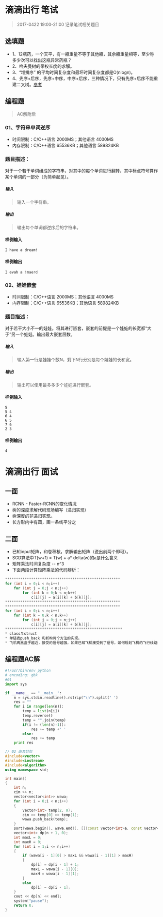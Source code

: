 # 滴滴出行 笔试
> 2017-0422 19:00-21:00 记录笔试相关题目
## 选填题
* 1、12瓶药，一个天平，有一瓶重量不等于其他瓶，其余瓶重量相等，至少称多少次可以找出这瓶异常药瓶？
* 2、哈夫曼树的带权长度的求解。
* 3、“堆排序” 的平均时间复杂度和最坏时间复杂度都是O(nlogn)。
* 4、先序+后序，先序+中序，中序+后序，三种情况下，只有先序+后序不能重建二叉树。[参考](http://blog.csdn.net/zhaojinjia/article/details/9314989)

## 编程题
> AC解附后
### 01、字符串单词逆序
* 时间限制：C/C++语言 2000MS；其他语言 4000MS
* 内存限制：C/C++语言 65536KB；其他语言 589824KB
### 题目描述：
对于一个若干单词组成的字符串，对其中的每个单词进行翻转，其中标点符号算作某个单词的一部分（为简单起见）。
##### 输入  
>输入一个字符串。
##### 输出  
>输出每个单词都逆序后的字符串。

#### 样例输入
```
I have a dream!
```
#### 样例输出
```
I evah a !maerd
```

### 02、娃娃嵌套
* 时间限制：C/C++语言 2000MS；其他语言 4000MS
* 内存限制：C/C++语言 65536KB；其他语言 589824KB
### 题目描述：
对于若干大小不一的娃娃，将其进行嵌套，嵌套的前提是一个娃娃的长宽都“大于”另一个娃娃。输出最大嵌套层数。
##### 输入  
>输入第一行是娃娃个数N，剩下N行分别是每个娃娃的长和宽。
##### 输出  
>输出可以使用最多多少个娃娃进行嵌套。

#### 样例输入
```
5
5 4
6 4
6 5
7 6
2 3
```
#### 样例输出
```
4
```
# 滴滴出行 面试
## 一面
* RCNN - Faster-RCNN的变化情况
* 树的深度求解代码现场编写（递归实现）
* 树深度的非递归实现。
* 长方形内中有圆，画一条线平分之
## 二面
* 已知input矩阵，和卷积核，求解输出矩阵（说出前两个即可）。
* SGD算法中T(w+1) = T(w) + a* delta(w)的a是什么含义
* 矩阵乘法时间复杂度 -- n^3
* 下面两段计算矩阵乘法的代码辨析：
```C++
*****************************************************
for (int i = 0;i < n;i++)
	for (int j = 0;j < n;j++)
		for (int k = 0;k < n;k++)
			c[i][j] = a[i][k] + b[k][j];
*****************************************************
*****************************************************
for (int i = 0;i < n;i++)
	for (int k = 0;k < n;k++)
		for (int j = 0;j < n;j++)
			c[i][j] = a[i][k] + b[k][j];
******************************************************
* class与struct
* 单链表push_back 和析构两个方法的实现。
* 飞机离黑盒子越近，接受的信号越强，如果已知飞机接受到了信号，如何规划飞机的飞行线路来找到黑盒子。
```

## 编程题AC解
```python
#!/usr/bin/env python
# encoding: gbk
#01
import sys

if __name__ == "__main__":
    n = sys.stdin.readline().rstrip("\n").split(' ')
    res = ""
    for i in range(len(n)):
        temp = list(n[i])
        temp.reverse()
        temp = "".join(temp)
        if(i != (len(n)-1)):
            res += temp +' '
        else:
            res += temp
    print res
```
```C++
// 02 嵌套娃娃
#include<vector>
#include<iostream>
#include<algorithm>
using namespace std;

int main()
{
	int n;
	cin >> n;
	vector<vector<int>> wawa;
	for (int i = 0;i < n;i++)
	{
		vector<int> temp(2, 0);
		cin >> temp[0] >> temp[1];
		wawa.push_back(temp);
	}
	sort(wawa.begin(), wawa.end(), [](const vector<int>a, const vector<int> b) {return a[0] != b[0]?a[0]<b[0]:a[1]<b[1];});
	vector<int> dp(n + 1, 0);
	int maxL = 0;
	int maxH = 0;
	for (int i = 1;i <= n;i++)
	{
		if (wawa[i - 1][0] > maxL && wawa[i - 1][1] > maxH)
		{
			dp[i] = dp[i - 1] + 1;
			maxL = wawa[i - 1][0];
			maxH = wawa[i - 1][1];
		}
		else
			dp[i] = dp[i - 1];
	}
	cout << dp[n] << endl;
	system("pause");
	return 0;
}
```
